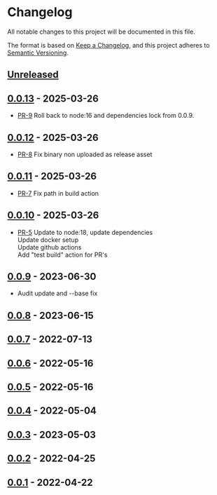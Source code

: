 # Changelog

All notable changes to this project will be documented in this file.

The format is based on [Keep a Changelog](https://keepachangelog.com/en/1.1.0/),
and this project adheres to [Semantic Versioning](https://semver.org/spec/v2.0.0.html).

## [Unreleased]

## [0.0.13] - 2025-03-26

* [PR-9](https://github.com/itk-dev/economics/pull/9)
  Roll back to node:16 and dependencies lock from 0.0.9.

## [0.0.12] - 2025-03-26

* [PR-8](https://github.com/itk-dev/economics/pull/8)
  Fix binary non uploaded as release asset

## [0.0.11] - 2025-03-26

* [PR-7](https://github.com/itk-dev/economics/pull/7)
  Fix path in build action  

## [0.0.10] - 2025-03-26

* [PR-5](https://github.com/itk-dev/economics/pull/5)
  Update to node:18, update dependencies   
  Update docker setup   
  Update github actions   
  Add "test build" action for PR's  

## [0.0.9] - 2023-06-30

* Audit update and --base fix

## [0.0.8] - 2023-06-15

## [0.0.7] - 2022-07-13

## [0.0.6] - 2022-05-16

## [0.0.5] - 2022-05-16

## [0.0.4] - 2022-05-04

## [0.0.3] - 2023-05-03

## [0.0.2] - 2022-04-25

## [0.0.1] - 2022-04-22

[Unreleased]: https://github.com/itk-dev/economics/compare/0.0.13...HEAD
[0.0.13]: https://github.com/itk-devops/devops_itkdev-docker-server/releases/tag/0.0.13
[0.0.12]: https://github.com/itk-devops/devops_itkdev-docker-server/releases/tag/0.0.12
[0.0.11]: https://github.com/itk-devops/devops_itkdev-docker-server/releases/tag/0.0.11
[0.0.10]: https://github.com/itk-devops/devops_itkdev-docker-server/releases/tag/0.0.10
[0.0.9]: https://github.com/itk-devops/devops_itkdev-docker-server/releases/tag/0.0.9
[0.0.8]: https://github.com/itk-devops/devops_itkdev-docker-server/releases/tag/0.0.8
[0.0.7]: https://github.com/itk-devops/devops_itkdev-docker-server/releases/tag/0.0.7
[0.0.6]: https://github.com/itk-devops/devops_itkdev-docker-server/releases/tag/0.0.6
[0.0.5]: https://github.com/itk-devops/devops_itkdev-docker-server/releases/tag/0.0.5
[0.0.4]: https://github.com/itk-devops/devops_itkdev-docker-server/releases/tag/0.0.4
[0.0.3]: https://github.com/itk-devops/devops_itkdev-docker-server/releases/tag/0.0.3
[0.0.2]: https://github.com/itk-devops/devops_itkdev-docker-server/releases/tag/0.0.2
[0.0.1]: https://github.com/itk-devops/devops_itkdev-docker-server/releases/tag/0.0.1
